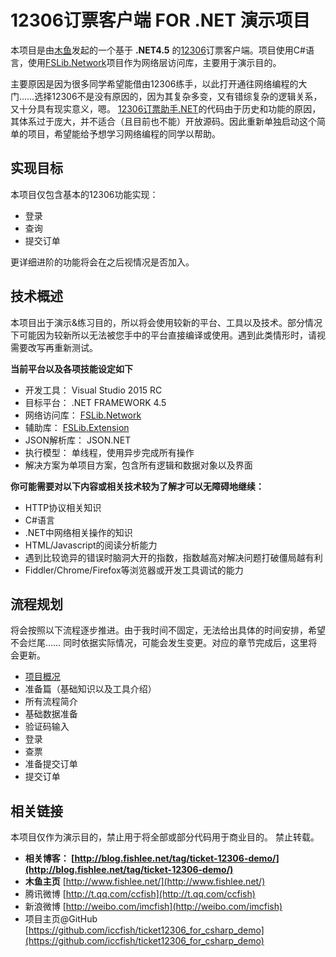 12306订票客户端 FOR .NET 演示项目
========

本项目是由[木鱼]发起的一个基于 **.NET4.5** 的[12306]订票客户端。项目使用C#语言，使用[FSLib.Network]项目作为网络层访问库，主要用于演示目的。

主要原因是因为很多同学希望能借由12306练手，以此打开通往网络编程的大门……选择12306不是没有原因的，因为其复杂多变，又有错综复杂的逻辑关系，又十分具有现实意义，嗯。
[12306订票助手.NET]的代码由于历史和功能的原因，其体系过于庞大，并不适合（且目前也不能）开放源码。因此重新单独启动这个简单的项目，希望能给予想学习网络编程的同学以帮助。

实现目标
--
本项目仅包含基本的12306功能实现：

* 登录
* 查询
* 提交订单

更详细进阶的功能将会在之后视情况是否加入。

技术概述
--

本项目出于演示&练习目的，所以将会使用较新的平台、工具以及技术。部分情况下可能因为较新所以无法被您手中的平台直接编译或使用。遇到此类情形时，请视需要改写再重新测试。

**当前平台以及各项技能设定如下**

* 开发工具： Visual Studio 2015 RC
* 目标平台： .NET FRAMEWORK 4.5
* 网络访问库： [FSLib.Network]
* 辅助库： [FSLib.Extension]
* JSON解析库： JSON.NET
* 执行模型： 单线程，使用异步完成所有操作
* 解决方案为单项目方案，包含所有逻辑和数据对象以及界面

**你可能需要对以下内容或相关技术较为了解才可以无障碍地继续：**

* HTTP协议相关知识
* C#语言
* .NET中网络相关操作的知识
* HTML/Javascript的阅读分析能力
* 遇到比较诡异的错误时脑洞大开的指数，指数越高对解决问题打破僵局越有利
* Fiddler/Chrome/Firefox等浏览器或开发工具调试的能力

流程规划
--

将会按照以下流程逐步推进。由于我时间不固定，无法给出具体的时间安排，希望不会烂尾……
同时依据实际情况，可能会发生变更。对应的章节完成后，这里将会更新。

* [项目概况](http://blog.fishlee.net/?p=2465)
* 准备篇（基础知识以及工具介绍）
* 所有流程简介
* 基础数据准备
* 验证码输入
* 登录
* 查票
* 准备提交订单
* 提交订单

相关链接
--
本项目仅作为演示目的，禁止用于将全部或部分代码用于商业目的。
禁止转载。

* **相关博客： [http://blog.fishlee.net/tag/ticket-12306-demo/](http://blog.fishlee.net/tag/ticket-12306-demo/)**
* **木鱼主页** [http://www.fishlee.net/](http://www.fishlee.net/)
* 腾讯微博 [http://t.qq.com/ccfish](http://t.qq.com/ccfish)
* 新浪微博 [http://weibo.com/imcfish](http://weibo.com/imcfish)
* 项目主页@GitHub [https://github.com/iccfish/ticket12306_for_csharp_demo](https://github.com/iccfish/ticket12306_for_csharp_demo)

[木鱼]: http://www.fishlee.net/
[12306]: https://kyfw.12306.cn/otn/
[FSLib.Network]: http://blog.fishlee.net/2015/01/19/officially_announced_fslib_network_lib/
[FSLib.Extension]: http://blog.fishlee.net/2015/01/15/fslib_extension_lib_officially_announced/
[12306订票助手.NET]: http://www.fishlee.net/soft/12306/